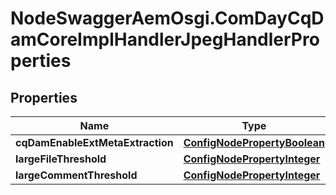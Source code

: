 # NodeSwaggerAemOsgi.ComDayCqDamCoreImplHandlerJpegHandlerProperties

## Properties
Name | Type | Description | Notes
------------ | ------------- | ------------- | -------------
**cqDamEnableExtMetaExtraction** | [**ConfigNodePropertyBoolean**](ConfigNodePropertyBoolean.md) |  | [optional] 
**largeFileThreshold** | [**ConfigNodePropertyInteger**](ConfigNodePropertyInteger.md) |  | [optional] 
**largeCommentThreshold** | [**ConfigNodePropertyInteger**](ConfigNodePropertyInteger.md) |  | [optional] 


